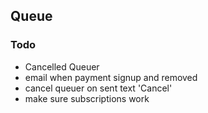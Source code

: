 ## Queue

### Todo
* Cancelled Queuer
* email when payment signup and removed
* cancel queuer on sent text 'Cancel'
* make sure subscriptions work
